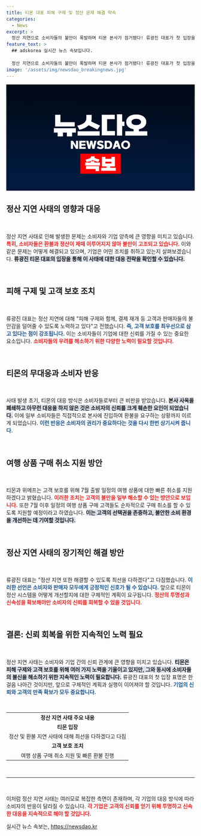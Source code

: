 ```yaml
---
title: 티몬 대표 피해 구제 및 정산 문제 해결 약속
categories:
  - News
excerpt: >
  정산 지연으로 소비자들의 불만이 폭발하며 티몬 본사가 점거됐다! 류광진 대표가 첫 입장을 발표하며 피해 구제와 결제 재개에 나섰다. 고객의 불안감을 덜겠다는 그의 다짐, 과연 효과는? 클릭하여 더 알아보세요!
feature_text: >
  ## adskorea 실시간 뉴스 속보입니다.

  정산 지연으로 소비자들의 불만이 폭발하며 티몬 본사가 점거됐다! 류광진 대표가 첫 입장을 발표하며 피해 구제와 결제 재개에 나섰다. 고객의 불안감을 덜겠다는 그의 다짐, 과연 효과는? 클릭하여 더 알아보세요!
image: '/assets/img/newsdao_breakingnews.jpg'
---
```


<p><img src="/assets/img/newsdao_breakingnews.jpg" alt="adskorea 속보" /></p>

<h2 data-ke-size="size26">정산 지연 사태의 영향과 대응</h2>

<p data-ke-size="size16">&nbsp;</p>

<p>정산 지연 사태로 인해 발생한 문제는 소비자와 기업 양측에 큰 영향을 미치고 있습니다. <b><span style="color: #ee2323;">특히, 소비자들은 환불과 정산이 제때 이루어지지 않아 불만이 고조되고 있습니다.</span></b> 이와 같은 문제는 어떻게 해결되고 있으며, 기업은 어떤 조치를 취하고 있는지 살펴보겠습니다. <b><span style="background-color: #21538527;">류광진 티몬 대표의 입장을 통해 이 사태에 대한 대응 전략을 확인할 수 있습니다.</span></b> </p>

<p data-ke-size="size16">&nbsp;</p>

<h2 data-ke-size="size26">피해 구제 및 고객 보호 조치</h2>

<p data-ke-size="size16">&nbsp;</p>

<p>류광진 대표는 정산 지연에 대해 "피해 구제와 함께, 결제 재개 등 고객과 판매자들의 불안감을 덜어줄 수 있도록 노력하고 있다"고 전했습니다. <b><span style="color: #1a5490;">즉, 고객 보호를 최우선으로 삼고 있다는 점이 강조됩니다.</span></b> 이는 소비자들이 기업에 대한 신뢰를 가질 수 있는 중요한 요소입니다. <b><span style="color: #ee2323;">소비자들의 우려를 해소하기 위한 다양한 노력이 필요할 것입니다.</span></b></p>

<p data-ke-size="size16">&nbsp;</p>

<h2 data-ke-size="size26">티몬의 무대응과 소비자 반응</h2>

<p data-ke-size="size16">&nbsp;</p>

<p>사태 발생 초기, 티몬의 대응 방식은 소비자들로부터 큰 비판을 받았습니다. <b><span style="background-color: #21538527;">본사 사옥을 폐쇄하고 아무런 대응을 하지 않은 것은 소비자의 신뢰를 크게 훼손한 요인이 되었습니다.</span></b> 이에 일부 소비자들은 직접적으로 본사에 진입하여 환불을 요구하는 상황까지 이르게 되었습니다. <b><span style="color: #1a5490;">이런 반응은 소비자의 권리가 중요하다는 것을 다시 한번 상기시켜 줍니다.</span></b></p>

<p data-ke-size="size16">&nbsp;</p>

<h2 data-ke-size="size26">여행 상품 구매 취소 지원 방안</h2>

<p data-ke-size="size16">&nbsp;</p>

<p>티몬과 위메프는 고객 보호를 위해 7월 출발 일정의 여행 상품에 대한 빠른 취소를 지원하겠다고 밝혔습니다. <b><span style="color: #ee2323;">이러한 조치는 고객의 불만을 일부 해소할 수 있는 방안으로 보입니다.</span></b> 또한 7월 이후 일정의 여행 상품 구매 고객들도 순차적으로 구매 취소를 할 수 있도록 지원할 예정이라고 하였습니다. <b><span style="background-color: #21538527;">이는 고객의 선택권을 존중하고, 불안한 소비 환경을 개선하는 데 기여할 것입니다.</span></b> </p>

<p data-ke-size="size16">&nbsp;</p>

<h2 data-ke-size="size26">정산 지연 사태의 장기적인 해결 방안</h2>

<p data-ke-size="size16">&nbsp;</p>

<p>류광진 대표는 "정산 지연 또한 해결할 수 있도록 최선을 다하겠다"고 다짐했습니다. <b><span style="color: #1a5490;">이러한 선언은 소비자와 판매자 모두에게 긍정적인 신호가 될 수 있습니다.</span></b> 앞으로 티몬이 정산 시스템을 어떻게 개선할지에 대한 구체적인 계획이 요구됩니다. <b><span style="color: #ee2323;">정산의 투명성과 신속성을 확보해야만 소비자의 신뢰를 회복할 수 있을 것입니다.</span></b></p>

<p data-ke-size="size16">&nbsp;</p>

<h2 data-ke-size="size26">결론: 신뢰 회복을 위한 지속적인 노력 필요</h2>

<p data-ke-size="size16">&nbsp;</p>

<p>정산 지연 사태는 소비자와 기업 간의 신뢰 관계에 큰 영향을 미치고 있습니다. <b><span style="background-color: #21538527;">티몬은 피해 구제와 고객 보호를 위해 여러 가지 노력을 기울이고 있지만, 그와 동시에 소비자들의 불신을 해소하기 위한 지속적인 노력이 필요합니다.</span></b> 류광진 대표의 첫 입장 표명은 한 걸음 나아간 것이지만, 앞으로 구체적인 계획과 실행이 이어져야 할 것입니다. <b><span style="color: #1a5490;">기업의 신뢰와 고객의 만족 확보가 모두 중요합니다.</span></b></p>

<p data-ke-size="size16">&nbsp;</p>

<table style="width: 100%; border-collapse: collapse;">
  <tr>
    <td style="text-align: center; height: 17px;"><b>정산 지연 사태 주요 내용</b></td>
  </tr>
  <tr>
    <td style="text-align: center; height: 17px;"><b>티몬 입장</b></td>
  </tr>
  <tr>
    <td style="text-align: center; height: 17px;">정산 및 환불 지연 사태에 대해 최선을 다하겠다고 다짐</td>
  </tr>
  <tr>
    <td style="text-align: center; height: 17px;"><b>고객 보호 조치</b></td>
  </tr>
  <tr>
    <td style="text-align: center; height: 17px;">여행 상품 구매 취소 지원 및 빠른 환불 진행</td>
  </tr>
</table>

<p data-ke-size="size16">&nbsp;</p> 

<hr/> 

<p data-ke-size="size16">&nbsp;</p> 

<p>이처럼 정산 지연 사태는 여러모로 복잡한 측면이 존재하며, 각 기업의 대응 방식에 따라 소비자의 반응이 달라질 수 있습니다. <b><span style="color: #ee2323;">각 기업은 고객의 신뢰를 얻기 위해 투명하고 신속한 대응을 지속적으로 해야 할 것입니다.</span></b></p>
실시간 뉴스 속보는, <a href="https://newsdao.kr" rel="dofollow">https://newsdao.kr</a>


